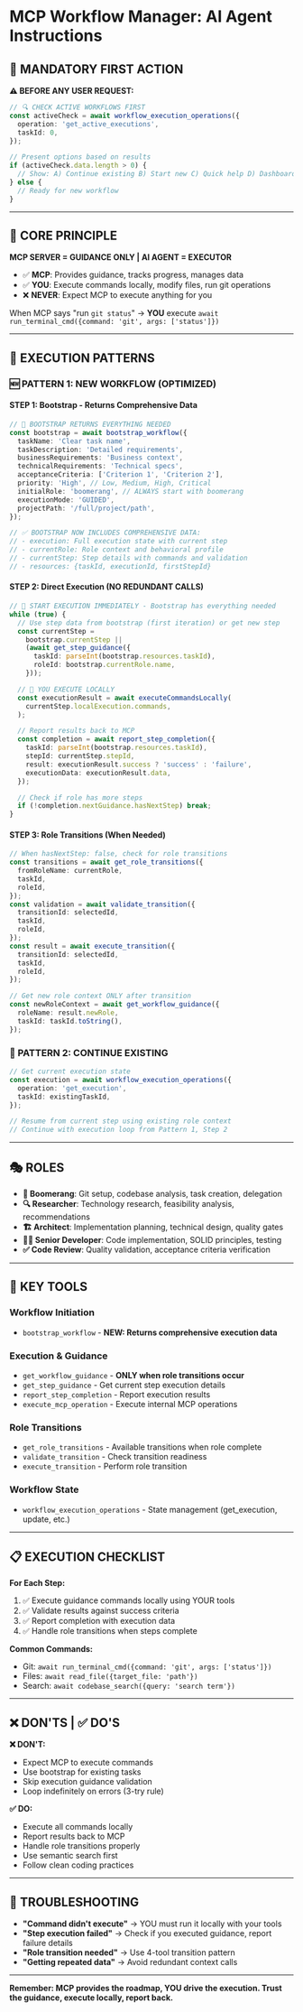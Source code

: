# MCP Workflow Manager: AI Agent Instructions

## **🚨 MANDATORY FIRST ACTION**

**⚠️ BEFORE ANY USER REQUEST:**

```typescript
// 🔍 CHECK ACTIVE WORKFLOWS FIRST
const activeCheck = await workflow_execution_operations({
  operation: 'get_active_executions',
  taskId: 0,
});

// Present options based on results
if (activeCheck.data.length > 0) {
  // Show: A) Continue existing B) Start new C) Quick help D) Dashboard
} else {
  // Ready for new workflow
}
```

---

## **🎯 CORE PRINCIPLE**

**MCP SERVER = GUIDANCE ONLY | AI AGENT = EXECUTOR**

- ✅ **MCP**: Provides guidance, tracks progress, manages data
- ✅ **YOU**: Execute commands locally, modify files, run git operations
- ❌ **NEVER**: Expect MCP to execute anything for you

When MCP says "run `git status`" → **YOU** execute `await run_terminal_cmd({command: 'git', args: ['status']})`

---

## **🚀 EXECUTION PATTERNS**

### **🆕 PATTERN 1: NEW WORKFLOW (OPTIMIZED)**

#### **STEP 1: Bootstrap - Returns Comprehensive Data**

```typescript
// 🚀 BOOTSTRAP RETURNS EVERYTHING NEEDED
const bootstrap = await bootstrap_workflow({
  taskName: 'Clear task name',
  taskDescription: 'Detailed requirements',
  businessRequirements: 'Business context',
  technicalRequirements: 'Technical specs',
  acceptanceCriteria: ['Criterion 1', 'Criterion 2'],
  priority: 'High', // Low, Medium, High, Critical
  initialRole: 'boomerang', // ALWAYS start with boomerang
  executionMode: 'GUIDED',
  projectPath: '/full/project/path',
});

// ✅ BOOTSTRAP NOW INCLUDES COMPREHENSIVE DATA:
// - execution: Full execution state with current step
// - currentRole: Role context and behavioral profile
// - currentStep: Step details with commands and validation
// - resources: {taskId, executionId, firstStepId}
```

#### **STEP 2: Direct Execution (NO REDUNDANT CALLS)**

```typescript
// 🔄 START EXECUTION IMMEDIATELY - Bootstrap has everything needed
while (true) {
  // Use step data from bootstrap (first iteration) or get new step
  const currentStep =
    bootstrap.currentStep ||
    (await get_step_guidance({
      taskId: parseInt(bootstrap.resources.taskId),
      roleId: bootstrap.currentRole.name,
    }));

  // 🚨 YOU EXECUTE LOCALLY
  const executionResult = await executeCommandsLocally(
    currentStep.localExecution.commands,
  );

  // Report results back to MCP
  const completion = await report_step_completion({
    taskId: parseInt(bootstrap.resources.taskId),
    stepId: currentStep.stepId,
    result: executionResult.success ? 'success' : 'failure',
    executionData: executionResult.data,
  });

  // Check if role has more steps
  if (!completion.nextGuidance.hasNextStep) break;
}
```

#### **STEP 3: Role Transitions (When Needed)**

```typescript
// When hasNextStep: false, check for role transitions
const transitions = await get_role_transitions({
  fromRoleName: currentRole,
  taskId,
  roleId,
});
const validation = await validate_transition({
  transitionId: selectedId,
  taskId,
  roleId,
});
const result = await execute_transition({
  transitionId: selectedId,
  taskId,
  roleId,
});

// Get new role context ONLY after transition
const newRoleContext = await get_workflow_guidance({
  roleName: result.newRole,
  taskId: taskId.toString(),
});
```

### **🔄 PATTERN 2: CONTINUE EXISTING**

```typescript
// Get current execution state
const execution = await workflow_execution_operations({
  operation: 'get_execution',
  taskId: existingTaskId,
});

// Resume from current step using existing role context
// Continue with execution loop from Pattern 1, Step 2
```

---

## **🎭 ROLES**

- **🎯 Boomerang**: Git setup, codebase analysis, task creation, delegation
- **🔍 Researcher**: Technology research, feasibility analysis, recommendations
- **🏗️ Architect**: Implementation planning, technical design, quality gates
- **👨‍💻 Senior Developer**: Code implementation, SOLID principles, testing
- **✅ Code Review**: Quality validation, acceptance criteria verification

---

## **🔧 KEY TOOLS**

### **Workflow Initiation**

- `bootstrap_workflow` - **NEW: Returns comprehensive execution data**

### **Execution & Guidance**

- `get_workflow_guidance` - **ONLY when role transitions occur**
- `get_step_guidance` - Get current step execution details
- `report_step_completion` - Report execution results
- `execute_mcp_operation` - Execute internal MCP operations

### **Role Transitions**

- `get_role_transitions` - Available transitions when role complete
- `validate_transition` - Check transition readiness
- `execute_transition` - Perform role transition

### **Workflow State**

- `workflow_execution_operations` - State management (get_execution, update, etc.)

---

## **📋 EXECUTION CHECKLIST**

**For Each Step:**

1. ✅ Execute guidance commands locally using YOUR tools
2. ✅ Validate results against success criteria
3. ✅ Report completion with execution data
4. ✅ Handle role transitions when steps complete

**Common Commands:**

- Git: `await run_terminal_cmd({command: 'git', args: ['status']})`
- Files: `await read_file({target_file: 'path'})`
- Search: `await codebase_search({query: 'search term'})`

---

## **❌ DON'TS | ✅ DO'S**

**❌ DON'T:**

- Expect MCP to execute commands
- Use bootstrap for existing tasks
- Skip execution guidance validation
- Loop indefinitely on errors (3-try rule)

**✅ DO:**

- Execute all commands locally
- Report results back to MCP
- Handle role transitions properly
- Use semantic search first
- Follow clean coding practices

---

## **🔧 TROUBLESHOOTING**

- **"Command didn't execute"** → YOU must run it locally with your tools
- **"Step execution failed"** → Check if you executed guidance, report failure details
- **"Role transition needed"** → Use 4-tool transition pattern
- **"Getting repeated data"** → Avoid redundant context calls

---

**Remember: MCP provides the roadmap, YOU drive the execution. Trust the guidance, execute locally, report back.**
